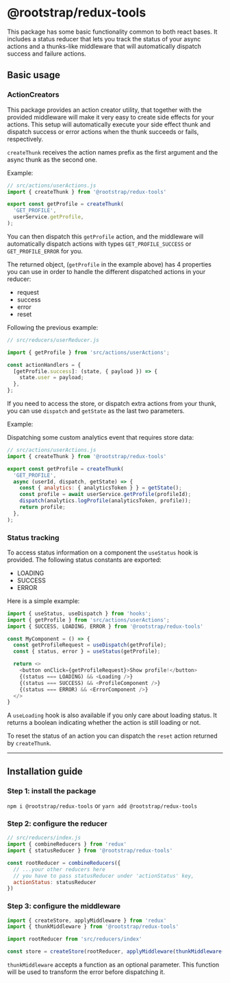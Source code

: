 # @rootstrap/redux-tools
This package has some basic functionality common to both react bases.
It includes a status reducer that lets you track the status of your async actions and a thunks-like middleware that will automatically dispatch success and failure actions.

## Basic usage

### ActionCreators

This package provides an action creator utility, that together with the provided middleware will make it very easy to create side effects for your actions.
This setup will automatically execute your side effect thunk and dispatch success or error actions when the thunk succeeds or fails, respectively.

`createThunk` receives the action names prefix as the first argument and the async thunk as the second one.

Example:
```js
// src/actions/userActions.js
import { createThunk } from '@rootstrap/redux-tools'

export const getProfile = createThunk(
  'GET_PROFILE',
  userService.getProfile,
);
```

You can then dispatch this `getProfile` action, and the middleware will automatically dispatch actions with types `GET_PROFILE_SUCCESS` or `GET_PROFILE_ERROR` for you.

The returned object, (`getProfile` in the example above) has 4 properties you can use in order to handle the different dispatched actions in your reducer:
- request
- success
- error
- reset

Following the previous example:

```js
// src/reducers/userReducer.js

import { getProfile } from 'src/actions/userActions';

const actionHandlers = {
  [getProfile.success]: (state, { payload }) => {
    state.user = payload;
  },
};
```

If you need to access the store, or dispatch extra actions from your thunk, you can use `dispatch` and `getState` as the last two parameters.

Example:

Dispatching some custom analytics event that requires store data:
```js
// src/actions/userActions.js
import { createThunk } from '@rootstrap/redux-tools'

export const getProfile = createThunk(
  'GET_PROFILE',
  async (userId, dispatch, getState) => {
    const { analytics: { analyticsToken } } = getState();
    const profile = await userService.getProfile(profileId);
    dispatch(analytics.logProfile(analyticsToken, profile));
    return profile;
  },
);
```

### Status tracking

To access status information on a component the `useStatus` hook is provided.
The following status constants are exported:
- LOADING
- SUCCESS
- ERROR

Here is a simple example:

```js
import { useStatus, useDispatch } from 'hooks';
import { getProfile } from 'src/actions/userActions';
import { SUCCESS, LOADING, ERROR } from '@rootstrap/redux-tools'

const MyComponent = () => {
  const getProfileRequest = useDispatch(getProfile);
  const { status, error } = useStatus(getProfile);

  return <>
    <button onClick={getProfileRequest}>Show profile!</button>
    {(status === LOADING) && <Loading />}
    {(status === SUCCESS) && <ProfileComponent />}
    {(status === ERROR) && <ErrorComponent />}
  </>
}
```

A `useLoading` hook is also available if you only care about loading status. It returns a boolean indicating whether the action is still loading or not.

To reset the status of an action you can dispatch the `reset` action returned by `createThunk`.


---
## Installation guide

### Step 1: install the package

`npm i @rootstrap/redux-tools`
or
`yarn add @rootstrap/redux-tools`

### Step 2: configure the reducer
```js
// src/reducers/index.js
import { combineReducers } from 'redux'
import { statusReducer } from '@rootstrap/redux-tools'

const rootReducer = combineReducers({
  // ...your other reducers here
  // you have to pass statusReducer under 'actionStatus' key,
  actionStatus: statusReducer
})
```

### Step 3: configure the middleware
```js
import { createStore, applyMiddleware } from 'redux'
import { thunkMiddleware } from '@rootstrap/redux-tools'

import rootReducer from 'src/reducers/index'

const store = createStore(rootReducer, applyMiddleware(thunkMiddleware()))
```

`thunkMiddleware` accepts a function as an optional parameter. This function will be used to transform the error before dispatching it.
